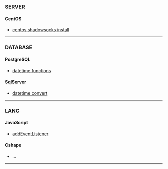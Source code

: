 # 

### SERVER

#### CentOS
+ [centos shadowsocks install](https://github.com/lozye/lozye.github.io/blob/master/doc/centosshadowsockslibev.sh)


---
### DATABASE

#### PostgreSQL
+ [datetime functions](https://www.postgresql.org/docs/9.3/functions-datetime.html)

#### SqlServer
+ [datetime convert](doc/sqlserverconvert)


---
### LANG

#### JavaScript
+ [addEventListener](doc/jsevent)

#### Cshape
+ ...
---
